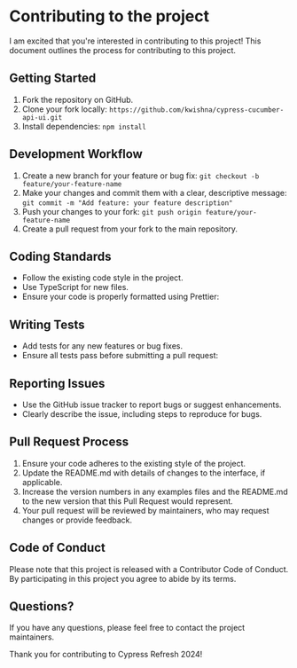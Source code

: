 # Contributing to the project
I am excited that you're interested in contributing to this project! This document outlines the process for contributing to this project.

## Getting Started

1. Fork the repository on GitHub.
2. Clone your fork locally: `https://github.com/kwishna/cypress-cucumber-api-ui.git`
3. Install dependencies: `npm install`

## Development Workflow

1. Create a new branch for your feature or bug fix: `git checkout -b feature/your-feature-name`
2. Make your changes and commit them with a clear, descriptive message: `git commit -m "Add feature: your feature description"`
3. Push your changes to your fork: `git push origin feature/your-feature-name`
4. Create a pull request from your fork to the main repository.

## Coding Standards

- Follow the existing code style in the project.
- Use TypeScript for new files.
- Ensure your code is properly formatted using Prettier:

## Writing Tests

- Add tests for any new features or bug fixes.
- Ensure all tests pass before submitting a pull request:

## Reporting Issues

- Use the GitHub issue tracker to report bugs or suggest enhancements.
- Clearly describe the issue, including steps to reproduce for bugs.

## Pull Request Process

1. Ensure your code adheres to the existing style of the project.
2. Update the README.md with details of changes to the interface, if applicable.
3. Increase the version numbers in any examples files and the README.md to the new version that this Pull Request would represent.
4. Your pull request will be reviewed by maintainers, who may request changes or provide feedback.

## Code of Conduct

Please note that this project is released with a Contributor Code of Conduct. By participating in this project you agree to abide by its terms.

## Questions?

If you have any questions, please feel free to contact the project maintainers.

Thank you for contributing to Cypress Refresh 2024!